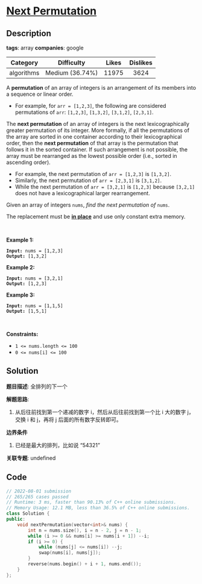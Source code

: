 # [Next Permutation](https://leetcode.com/problems/next-permutation/description/)

## Description

**tags**: array
**companies**: google

|  Category  |   Difficulty    | Likes | Dislikes |
| :--------: | :-------------: | :---: | :------: |
| algorithms | Medium (36.74%) | 11975 |   3624   |

<p>A <strong>permutation</strong> of an array of integers is an arrangement of its members into a sequence or linear order.</p>

<ul>
  <li>For example, for <code>arr = [1,2,3]</code>, the following are considered permutations of <code>arr</code>: <code>[1,2,3]</code>, <code>[1,3,2]</code>, <code>[3,1,2]</code>, <code>[2,3,1]</code>.</li>
</ul>

<p>The <strong>next permutation</strong> of an array of integers is the next lexicographically greater permutation of its integer. More formally, if all the permutations of the array are sorted in one container according to their lexicographical order, then the <strong>next permutation</strong> of that array is the permutation that follows it in the sorted container. If such arrangement is not possible, the array must be rearranged as the lowest possible order (i.e., sorted in ascending order).</p>

<ul>
  <li>For example, the next permutation of <code>arr = [1,2,3]</code> is <code>[1,3,2]</code>.</li>
  <li>Similarly, the next permutation of <code>arr = [2,3,1]</code> is <code>[3,1,2]</code>.</li>
  <li>While the next permutation of <code>arr = [3,2,1]</code> is <code>[1,2,3]</code> because <code>[3,2,1]</code> does not have a lexicographical larger rearrangement.</li>
</ul>

<p>Given an array of integers <code>nums</code>, <em>find the next permutation of</em> <code>nums</code>.</p>

<p>The replacement must be <strong><a href="http://en.wikipedia.org/wiki/In-place_algorithm" target="_blank">in place</a></strong> and use only constant extra memory.</p>

<p>&nbsp;</p>
<p><strong>Example 1:</strong></p>

<pre><code><strong>Input:</strong> nums = [1,2,3]
<strong>Output:</strong> [1,3,2]</code></pre>

<p><strong>Example 2:</strong></p>

<pre><code><strong>Input:</strong> nums = [3,2,1]
<strong>Output:</strong> [1,2,3]</code></pre>

<p><strong>Example 3:</strong></p>

<pre><code><strong>Input:</strong> nums = [1,1,5]
<strong>Output:</strong> [1,5,1]</code></pre>

<p>&nbsp;</p>
<p><strong>Constraints:</strong></p>

<ul>
  <li><code>1 &lt;= nums.length &lt;= 100</code></li>
  <li><code>0 &lt;= nums[i] &lt;= 100</code></li>
</ul>

## Solution

**题目描述**: 全排列的下一个

**解题思路**:

1. 从后往前找到第一个递减的数字 i，然后从后往前找到第一个比 i 大的数字 j，交换 i 和 j，再将 j 后面的所有数字反转即可。

**边界条件**

1. 已经是最大的排列，比如说 “54321”

**关联专题**: undefined

## Code

```cpp
// 2022-08-01 submission
// 265/265 cases passed
// Runtime: 3 ms, faster than 90.13% of C++ online submissions.
// Memory Usage: 12.1 MB, less than 36.5% of C++ online submissions.
class Solution {
public:
    void nextPermutation(vector<int>& nums) {
        int n = nums.size(), i = n - 2, j = n - 1;
        while (i >= 0 && nums[i] >= nums[i + 1]) --i;
        if (i >= 0) {
            while (nums[j] <= nums[i]) --j;
            swap(nums[i], nums[j]);
        }
        reverse(nums.begin() + i + 1, nums.end());
    }
};
```
